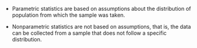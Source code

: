 * Parametric statistics are based on assumptions about the distribution of population from which the sample was taken. 

* Nonparametric statistics are not based on assumptions, that is, the data can be collected from a sample that does not follow a specific distribution.